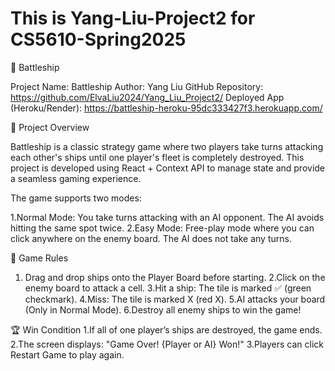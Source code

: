 # This is Yang-Liu-Project2 for CS5610-Spring2025

🚢 Battleship

Project Name: Battleship
Author: Yang Liu
GitHub Repository: https://github.com/ElvaLiu2024/Yang_Liu_Project2/
Deployed App (Heroku/Render): https://battleship-heroku-95dc333427f3.herokuapp.com/

🎯 Project Overview

Battleship is a classic strategy game where two players take turns attacking each other's ships until one player's fleet is completely destroyed. This project is developed using React + Context API to manage state and provide a seamless gaming experience.

The game supports two modes:

1.Normal Mode: You take turns attacking with an AI opponent. The AI avoids hitting the same spot twice.
2.Easy Mode: Free-play mode where you can click anywhere on the enemy board. The AI does not take any turns.

📜 Game Rules

1. Drag and drop ships onto the Player Board before starting.
2.Click on the enemy board to attack a cell.
3.Hit a ship: The tile is marked ✅ (green checkmark).
4.Miss: The tile is marked X (red X).
5.AI attacks your board (Only in Normal Mode).
6.Destroy all enemy ships to win the game!


🏆 Win Condition
1.If all of one player’s ships are destroyed, the game ends.
2.The screen displays: "Game Over! {Player or AI} Won!"
3.Players can click Restart Game to play again.
